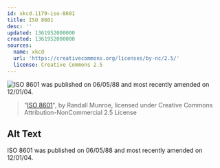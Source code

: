 ```yaml
---
id: xkcd.1179-iso-8601
title: ISO 8601
desc: ''
updated: 1361952000000
created: 1361952000000
sources:
  name: xkcd
  url: 'https://creativecommons.org/licenses/by-nc/2.5/'
  license: Creative Commons 2.5
---
```

![ISO 8601 was published on 06/05/88 and most recently amended on 12/01/04.](https://imgs.xkcd.com/comics/iso_8601.png)
> "[ISO 8601](https://xkcd.com/1179/)", by Randall Munroe, licensed under Creative Commons Attribution-NonCommercial 2.5 License

## Alt Text
ISO 8601 was published on 06/05/88 and most recently amended on 12/01/04.
